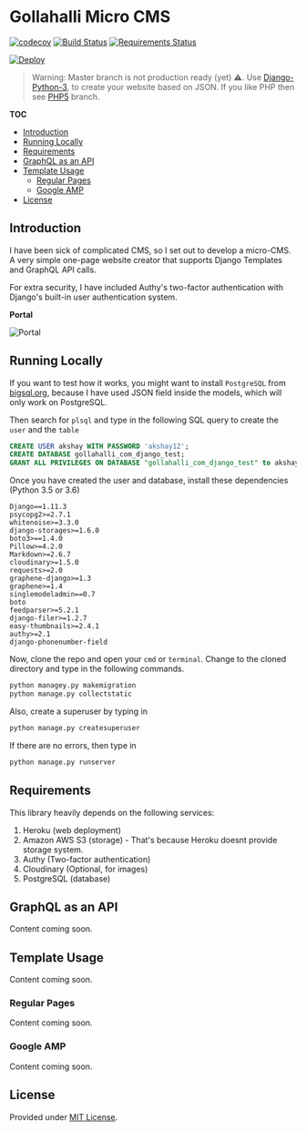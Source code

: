 # Gollahalli Micro CMS

[![codecov](https://codecov.io/gh/akshaybabloo/gollahalli-com/branch/master/graph/badge.svg)](https://codecov.io/gh/akshaybabloo/gollahalli-com)
[![Build Status](https://travis-ci.org/akshaybabloo/gollahalli-com.svg?branch=master)](https://travis-ci.org/akshaybabloo/gollahalli-com)
[![Requirements Status](https://requires.io/github/akshaybabloo/gollahalli-com/requirements.svg?branch=master)](https://requires.io/github/akshaybabloo/gollahalli-com/requirements/?branch=master)

[![Deploy](https://www.herokucdn.com/deploy/button.svg)](https://heroku.com/deploy?template=https://github.com/akshaybabloo/gollahalli-com)

> Warning: Master branch is not production ready (yet) :warning:. Use [Django-Python-3](https://github.com/akshaybabloo/gollahalli-com/tree/Django-Python-3), to create your website based on JSON. If you like PHP then see [PHP5](https://github.com/akshaybabloo/gollahalli-com/tree/PHP5) branch.

**TOC**

<!-- TOC depthFrom:2 depthTo:6 withLinks:1 updateOnSave:1 orderedList:0 -->

- [Introduction](#introduction)
- [Running Locally](#running-locally)
- [Requirements](#requirements)
- [GraphQL as an API](#graphql-as-an-api)
- [Template Usage](#template-usage)
	- [Regular Pages](#regular-pages)
	- [Google AMP](#google-amp)
- [License](#license)

<!-- /TOC -->

## Introduction

I have been sick of complicated CMS, so I set out to develop a micro-CMS. A very simple one-page website creator that supports Django Templates and GraphQL API calls.

For extra security, I have included Authy's two-factor authentication with Django's built-in user authentication system.

**Portal**

![Portal](https://raw.githubusercontent.com/akshaybabloo/gollahalli-com/master/screenshot/portal.JPG)

## Running Locally

If you want to test how it works, you might want to install `PostgreSQL` from [bigsql.org](http://bigsql.org/), because I have used JSON field inside the models, which will only work on PostgreSQL.

Then search for `plsql` and type in the following SQL query to create the `user` and the `table`

```sql
CREATE USER akshay WITH PASSWORD 'akshay12';
CREATE DATABASE gollahalli_com_django_test;
GRANT ALL PRIVILEGES ON DATABASE "gollahalli_com_django_test" to akshay;
```

Once you have created the user and database, install these dependencies (Python 3.5 or 3.6)

```
Django==1.11.3
psycopg2>=2.7.1
whitenoise>=3.3.0
django-storages>=1.6.0
boto3>==1.4.0
Pillow>=4.2.0
Markdown>=2.6.7
cloudinary>=1.5.0
requests>=2.0
graphene-django>=1.3
graphene>=1.4
singlemodeladmin==0.7
boto
feedparser>=5.2.1
django-filer>=1.2.7
easy-thumbnails>=2.4.1
authy>=2.1
django-phonenumber-field
```

Now, clone the repo and open your `cmd` or `terminal`. Change to the cloned directory and type in the following commands.

```cmd
python managey.py makemigration
python manage.py collectstatic
```

Also, create a superuser by typing in

```cmd
python manage.py createsuperuser
```

If there are no errors, then type in

```cmd
python manage.py runserver
```

## Requirements

This library heavily depends on the following services:

1. Heroku (web deployment)
2. Amazon AWS S3 (storage) - That's because Heroku doesnt provide storage system.
3. Authy (Two-factor authentication)
4. Cloudinary (Optional, for images)
5. PostgreSQL (database)

## GraphQL as an API

Content coming soon.

## Template Usage

Content coming soon.

### Regular Pages

Content coming soon.

### Google AMP

Content coming soon.

## License

Provided under [MIT License](https://github.com/akshaybabloo/gollahalli-com/blob/master/LICENSE.md).
